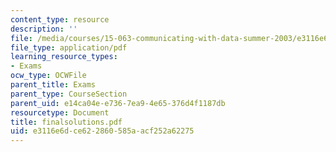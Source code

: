 ```yaml
---
content_type: resource
description: ''
file: /media/courses/15-063-communicating-with-data-summer-2003/e3116e6dce622860585aacf252a62275_finalsolutions.pdf
file_type: application/pdf
learning_resource_types:
- Exams
ocw_type: OCWFile
parent_title: Exams
parent_type: CourseSection
parent_uid: e14ca04e-e736-7ea9-4e65-376d4f1187db
resourcetype: Document
title: finalsolutions.pdf
uid: e3116e6d-ce62-2860-585a-acf252a62275
---
```


